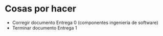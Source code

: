 # Cosas por hacer

  - Corregir documento Entrega 0 (componentes ingeniería de software)
  - Terminar documento Entrega 1
  
